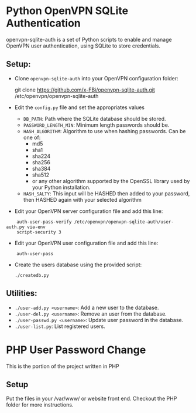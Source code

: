 # Python OpenVPN SQLite Authentication

openvpn-sqlite-auth is a set of Python scripts to enable and manage OpenVPN user authentication,
using SQLite to store credentials.

## Setup:

- Clone `openvpn-sqlite-auth` into your OpenVPN configuration folder:

    git clone https://github.com/x-FBi/openvpn-sqlite-auth.git /etc/openvpn/openvpn-sqlite-auth

- Edit the `config.py` file and set the appropriates values
    - `DB_PATH`: Path where the SQLite database should be stored.
    - `PASSWORD_LENGTH_MIN`: Minimum length passwords should be.
    - `HASH_ALGORITHM`: Algorithm to use when hashing passwords. Can be one of:
        - md5
        - sha1
        - sha224
        - sha256
        - sha384
        - sha512
        - or any other algorithm supported by the OpenSSL library used by your Python installation.
    - `HASH_SALTY`: This input will be HASHED then added to your password, then HASHED again with your selected algorithm
    
- Edit your OpenVPN server configuration file and add this line:

```
    auth-user-pass-verify /etc/openvpn/openvpn-sqlite-auth/user-auth.py via-env
    script-security 3
```

- Edit your OpenVPN user configuration file and add this line:

```
    auth-user-pass
```

- Create the users database using the provided script:

    `./createdb.py`

## Utilities:

  - `./user-add.py <username>`: Add a new user to the database.
  - `./user-del.py <username>`: Remove an user from the database.
  - `./user-passwd.py <username>`: Update user password in the database.
  - `./user-list.py`: List registered users.

# PHP User Password Change

This is the portion of the project written in PHP 

## Setup

Put the files in your /var/www/ or website front end.  Checkout the PHP folder for more instructions.
